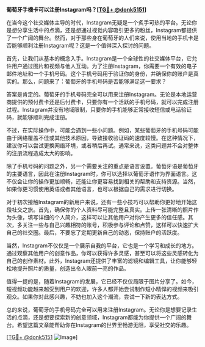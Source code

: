 **葡萄牙手機卡可以注册Instagram吗？[[TG💪+ @donk5151](https://t.me/s/donk5151)]**

在当今这个社交媒体主导的时代，Instagram无疑是一个炙手可热的平台。无论你是想分享生活中的点滴，还是想通过视觉内容吸引更多的粉丝，Instagram都提供了一个广阔的舞台。然而，对于那些身在葡萄牙的人们来说，使用当地的手机卡是否能够顺利注册Instagram呢？这是一个值得深入探讨的问题。

首先，让我们从基本的概念入手。Instagram是一个全球性的社交媒体平台，它允许用户通过图片和视频与他人互动。为了注册Instagram，你需要一个有效的电子邮件地址和一个手机号码。这个手机号码用于验证你的身份，并确保你的账户是真实的。那么，问题来了：葡萄牙的手机号码是否能够满足这一要求？

答案是肯定的。葡萄牙的手机号码完全可以用来注册Instagram。无论是本地运营商提供的预付费卡还是后付费卡，只要你有一个活跃的手机号码，就可以完成注册过程。Instagram并没有地域限制，只要你的手机能够正常接收短信或电话验证码，就能够顺利完成注册。

不过，在实际操作中，可能会遇到一些小问题。例如，某些葡萄牙的手机号码可能由于网络覆盖不佳或其他技术原因，导致接收验证码的速度较慢。在这种情况下，建议你可以尝试更换网络环境，或者稍后再试。通常来说，这类问题并不会对整体的注册流程造成太大的影响。

除了手机号码的问题之外，另一个需要关注的重点是语言设置。葡萄牙语是葡萄牙的主要语言，因此在注册Instagram时，你可以选择以葡萄牙语作为界面语言。这不仅会让你的操作更加顺畅，还能让你更容易找到相关的帮助和支持资源。当然，如果你更习惯使用英语或者其他语言，也可以根据自己的需求进行切换。

对于初次接触Instagram的新用户来说，还有一些小技巧可以帮助你更好地开始这段社交之旅。首先，确保你的个人资料尽可能完整且真实。上传一张清晰的照片作为头像，填写详细的个人简介，这样可以让其他用户对你产生更多的信任感。其次，多关注一些与自己兴趣相符的账号，积极参与评论和点赞，这样可以快速扩大自己的社交圈。最后，不要忘了定期更新自己的动态，保持账户的活跃度。

当然，Instagram不仅仅是一个展示自我的平台，它也是一个学习和成长的地方。通过观察其他用户的创意作品，你可以获得许多灵感，甚至可以将这些灵感转化为自己的创作素材。此外，Instagram还提供了丰富的滤镜和编辑工具，让你能够轻松地提升照片的质量，创造出令人眼前一亮的作品。

值得一提的是，随着Instagram的发展，它已经不仅仅局限于图片分享了。如今，短视频功能越来越受到用户的欢迎，许多人都开始尝试制作短小精悍的视频来吸引观众。如果你对此感兴趣，不妨也加入这个潮流，尝试一下新的表达方式。

总的来说，葡萄牙的手机号码完全可以用来注册Instagram。无论你是想要记录生活的点滴，还是想要探索新的创意领域，Instagram都能为你提供一个广阔的舞台。希望这篇文章能帮助你在Instagram的世界里畅游无阻，享受社交的乐趣。

[[TG💪+ @donk5151](https://t.me/s/donk5151) ![Image](https://i.postimg.cc/rwNCRYN7/Snipaste-2025-04-30-17-27-05.png)]